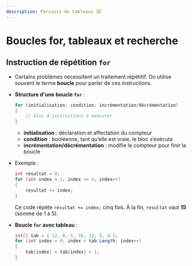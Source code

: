 ```yaml
---
description: Parcours de tableaux 1D
---
```


# Boucles for, tableaux et recherche

## Instruction de répétition `for`

   * Certains problèmes nécessitent un traitement répétitif.
     On utilise souvent le terme **boucle** pour parler de ces instructions.
   * **Structure d'une boucle `for`** :

     ```csharp
     for (initialisation; condition; incrémentation/décrémentation)
     {
         // bloc d'instructions à exécuter
     }
     ```

     * **initialisation** : déclaration et affectation du compteur
     * **condition** : booléenne, tant qu’elle est vraie, le bloc s’exécute
     * **incrémentation/décrémentation** : modifie le compteur pour finir la boucle
   * Exemple :

     ```csharp
     int resultat = 0;
     for (int index = 1; index <= 5; index++)
     {
         resultat += index;
     }
     ```

     Ce code répète `resultat += index;` cinq fois.
     À la fin, `resultat` vaut **15** (somme de 1 à 5).
   * **Boucle `for` avec tableau** :

     ```csharp
     int[] tab = { 12, 0, 5, 76, 12, 5, 4 };
     for (int index = 0; index < tab.Length; index++)
     {
         tab[index] = tab[index] + 1;
     }
     ```
